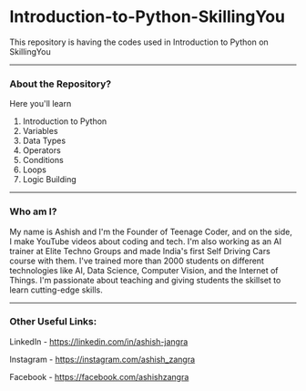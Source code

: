 # Introduction-to-Python-SkillingYou
This repository is having the codes used in Introduction to Python on SkillingYou

-----

### About the Repository?

Here you'll learn

1. Introduction to Python
2. Variables
3. Data Types
4. Operators
5. Conditions
6. Loops
7. Logic Building

-----

### Who am I?

My name is Ashish and I'm the Founder of Teenage Coder, and on the side, I make YouTube videos about coding and tech. I'm also working as an AI trainer at Elite Techno Groups and made India's first Self Driving Cars course with them. I've trained more than 2000 students on different technologies like AI, Data Science, Computer Vision, and the Internet of Things. I'm passionate about teaching and giving students the skillset to learn cutting-edge skills.

-----

### Other Useful Links:

LinkedIn - https://linkedin.com/in/ashish-jangra 

Instagram - https://instagram.com/ashish_zangra 

Facebook - https://facebook.com/ashishzangra

